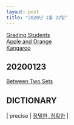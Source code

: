 ```yaml
---
layout: post
title: "2020년 1월 22일"
---
```


[Grading Students](https://www.hackerrank.com/challenges/grading/problem)<br />
[Apple and Orange](https://www.hackerrank.com/challenges/apple-and-orange/problem)<br />
[Kangaroo](https://www.hackerrank.com/challenges/kangaroo/problem)<br />

## 20200123

[Between Two Sets](https://www.hackerrank.com/challenges/between-two-sets/problem)<br />

## DICTIONARY

| precise | [정밀한, 정확한](https://dic.daum.net/search.do?q=precise) |
